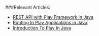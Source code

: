
###Relevant Articles:
- [REST API with Play Framework in Java](http://www.baeldung.com/rest-api-with-play)
- [Routing In Play Applications in Java](http://www.baeldung.com/routing-in-play)
- [Introduction To Play In Java](http://www.baeldung.com/java-intro-to-the-play-framework)
